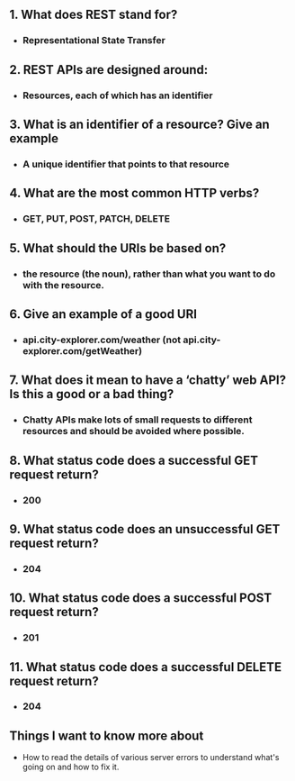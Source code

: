 ## 1.  What does REST stand for?
- ###  Representational State Transfer

## 2. REST APIs are designed around:
- ###  Resources, each of which has an identifier

## 3. What is an identifier of a resource? Give an example
- ###  A unique identifier that points to that resource

## 4. What are the most common HTTP verbs?
- ###  GET, PUT, POST, PATCH, DELETE

## 5. What should the URIs be based on?
- ###  the resource (the noun), rather than what you want to do with the resource.

## 6. Give an example of a good URI
- ###  api.city-explorer.com/weather (not api.city-explorer.com/getWeather)

## 7. What does it mean to have a ‘chatty’ web API? Is this a good or a bad thing?
- ###  Chatty APIs make lots of small requests to different resources and should be avoided where possible.

## 8. What status code does a successful GET request return?
- ### 200

## 9. What status code does an unsuccessful GET request return?
- ### 204

## 10. What status code does a successful POST request return?
- ###  201

## 11. What status code does a successful DELETE request return?
- ### 204

## Things I want to know more about
- How to read the details of various server errors to understand what's going on and how to fix it.